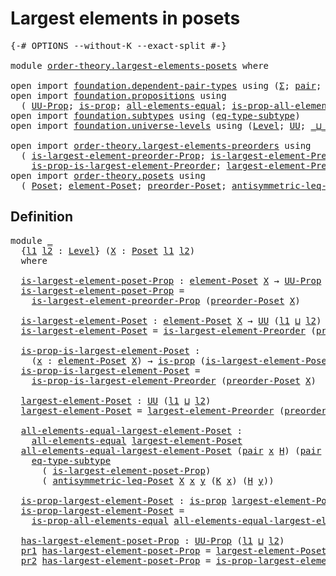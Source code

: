 # Largest elements in posets

<pre class="Agda"><a id="39" class="Symbol">{-#</a> <a id="43" class="Keyword">OPTIONS</a> <a id="51" class="Pragma">--without-K</a> <a id="63" class="Pragma">--exact-split</a> <a id="77" class="Symbol">#-}</a>

<a id="82" class="Keyword">module</a> <a id="89" href="order-theory.largest-elements-posets.html" class="Module">order-theory.largest-elements-posets</a> <a id="126" class="Keyword">where</a>

<a id="133" class="Keyword">open</a> <a id="138" class="Keyword">import</a> <a id="145" href="foundation.dependent-pair-types.html" class="Module">foundation.dependent-pair-types</a> <a id="177" class="Keyword">using</a> <a id="183" class="Symbol">(</a><a id="184" href="foundation-core.dependent-pair-types.html#515" class="Record">Σ</a><a id="185" class="Symbol">;</a> <a id="187" href="foundation-core.dependent-pair-types.html#588" class="InductiveConstructor">pair</a><a id="191" class="Symbol">;</a> <a id="193" href="foundation-core.dependent-pair-types.html#605" class="Field">pr1</a><a id="196" class="Symbol">;</a> <a id="198" href="foundation-core.dependent-pair-types.html#617" class="Field">pr2</a><a id="201" class="Symbol">)</a>
<a id="203" class="Keyword">open</a> <a id="208" class="Keyword">import</a> <a id="215" href="foundation.propositions.html" class="Module">foundation.propositions</a> <a id="239" class="Keyword">using</a>
  <a id="247" class="Symbol">(</a> <a id="249" href="foundation-core.propositions.html#1393" class="Function">UU-Prop</a><a id="256" class="Symbol">;</a> <a id="258" href="foundation-core.propositions.html#1309" class="Function">is-prop</a><a id="265" class="Symbol">;</a> <a id="267" href="foundation-core.propositions.html#2206" class="Function">all-elements-equal</a><a id="285" class="Symbol">;</a> <a id="287" href="foundation-core.propositions.html#2405" class="Function">is-prop-all-elements-equal</a><a id="313" class="Symbol">)</a>
<a id="315" class="Keyword">open</a> <a id="320" class="Keyword">import</a> <a id="327" href="foundation.subtypes.html" class="Module">foundation.subtypes</a> <a id="347" class="Keyword">using</a> <a id="353" class="Symbol">(</a><a id="354" href="foundation-core.subtypes.html#3455" class="Function">eq-type-subtype</a><a id="369" class="Symbol">)</a>
<a id="371" class="Keyword">open</a> <a id="376" class="Keyword">import</a> <a id="383" href="foundation.universe-levels.html" class="Module">foundation.universe-levels</a> <a id="410" class="Keyword">using</a> <a id="416" class="Symbol">(</a><a id="417" href="Agda.Primitive.html#597" class="Postulate">Level</a><a id="422" class="Symbol">;</a> <a id="424" href="foundation-core.universe-levels.html#235" class="Primitive">UU</a><a id="426" class="Symbol">;</a> <a id="428" href="Agda.Primitive.html#810" class="Primitive Operator">_⊔_</a><a id="431" class="Symbol">)</a>

<a id="434" class="Keyword">open</a> <a id="439" class="Keyword">import</a> <a id="446" href="order-theory.largest-elements-preorders.html" class="Module">order-theory.largest-elements-preorders</a> <a id="486" class="Keyword">using</a>
  <a id="494" class="Symbol">(</a> <a id="496" href="order-theory.largest-elements-preorders.html#549" class="Function">is-largest-element-preorder-Prop</a><a id="528" class="Symbol">;</a> <a id="530" href="order-theory.largest-elements-preorders.html#729" class="Function">is-largest-element-Preorder</a><a id="557" class="Symbol">;</a>
    <a id="563" href="order-theory.largest-elements-preorders.html#877" class="Function">is-prop-is-largest-element-Preorder</a><a id="598" class="Symbol">;</a> <a id="600" href="order-theory.largest-elements-preorders.html#1090" class="Function">largest-element-Preorder</a><a id="624" class="Symbol">)</a>
<a id="626" class="Keyword">open</a> <a id="631" class="Keyword">import</a> <a id="638" href="order-theory.posets.html" class="Module">order-theory.posets</a> <a id="658" class="Keyword">using</a>
  <a id="666" class="Symbol">(</a> <a id="668" href="order-theory.posets.html#731" class="Function">Poset</a><a id="673" class="Symbol">;</a> <a id="675" href="order-theory.posets.html#1145" class="Function">element-Poset</a><a id="688" class="Symbol">;</a> <a id="690" href="order-theory.posets.html#1761" class="Function">preorder-Poset</a><a id="704" class="Symbol">;</a> <a id="706" href="order-theory.posets.html#1983" class="Function">antisymmetric-leq-Poset</a><a id="729" class="Symbol">)</a>
</pre>
## Definition

<pre class="Agda"><a id="759" class="Keyword">module</a> <a id="766" href="order-theory.largest-elements-posets.html#766" class="Module">_</a>
  <a id="770" class="Symbol">{</a><a id="771" href="order-theory.largest-elements-posets.html#771" class="Bound">l1</a> <a id="774" href="order-theory.largest-elements-posets.html#774" class="Bound">l2</a> <a id="777" class="Symbol">:</a> <a id="779" href="Agda.Primitive.html#597" class="Postulate">Level</a><a id="784" class="Symbol">}</a> <a id="786" class="Symbol">(</a><a id="787" href="order-theory.largest-elements-posets.html#787" class="Bound">X</a> <a id="789" class="Symbol">:</a> <a id="791" href="order-theory.posets.html#731" class="Function">Poset</a> <a id="797" href="order-theory.largest-elements-posets.html#771" class="Bound">l1</a> <a id="800" href="order-theory.largest-elements-posets.html#774" class="Bound">l2</a><a id="802" class="Symbol">)</a>
  <a id="806" class="Keyword">where</a>

  <a id="815" href="order-theory.largest-elements-posets.html#815" class="Function">is-largest-element-poset-Prop</a> <a id="845" class="Symbol">:</a> <a id="847" href="order-theory.posets.html#1145" class="Function">element-Poset</a> <a id="861" href="order-theory.largest-elements-posets.html#787" class="Bound">X</a> <a id="863" class="Symbol">→</a> <a id="865" href="foundation-core.propositions.html#1393" class="Function">UU-Prop</a> <a id="873" class="Symbol">(</a><a id="874" href="order-theory.largest-elements-posets.html#771" class="Bound">l1</a> <a id="877" href="Agda.Primitive.html#810" class="Primitive Operator">⊔</a> <a id="879" href="order-theory.largest-elements-posets.html#774" class="Bound">l2</a><a id="881" class="Symbol">)</a>
  <a id="885" href="order-theory.largest-elements-posets.html#815" class="Function">is-largest-element-poset-Prop</a> <a id="915" class="Symbol">=</a>
    <a id="921" href="order-theory.largest-elements-preorders.html#549" class="Function">is-largest-element-preorder-Prop</a> <a id="954" class="Symbol">(</a><a id="955" href="order-theory.posets.html#1761" class="Function">preorder-Poset</a> <a id="970" href="order-theory.largest-elements-posets.html#787" class="Bound">X</a><a id="971" class="Symbol">)</a>

  <a id="976" href="order-theory.largest-elements-posets.html#976" class="Function">is-largest-element-Poset</a> <a id="1001" class="Symbol">:</a> <a id="1003" href="order-theory.posets.html#1145" class="Function">element-Poset</a> <a id="1017" href="order-theory.largest-elements-posets.html#787" class="Bound">X</a> <a id="1019" class="Symbol">→</a> <a id="1021" href="foundation-core.universe-levels.html#235" class="Primitive">UU</a> <a id="1024" class="Symbol">(</a><a id="1025" href="order-theory.largest-elements-posets.html#771" class="Bound">l1</a> <a id="1028" href="Agda.Primitive.html#810" class="Primitive Operator">⊔</a> <a id="1030" href="order-theory.largest-elements-posets.html#774" class="Bound">l2</a><a id="1032" class="Symbol">)</a>
  <a id="1036" href="order-theory.largest-elements-posets.html#976" class="Function">is-largest-element-Poset</a> <a id="1061" class="Symbol">=</a> <a id="1063" href="order-theory.largest-elements-preorders.html#729" class="Function">is-largest-element-Preorder</a> <a id="1091" class="Symbol">(</a><a id="1092" href="order-theory.posets.html#1761" class="Function">preorder-Poset</a> <a id="1107" href="order-theory.largest-elements-posets.html#787" class="Bound">X</a><a id="1108" class="Symbol">)</a>

  <a id="1113" href="order-theory.largest-elements-posets.html#1113" class="Function">is-prop-is-largest-element-Poset</a> <a id="1146" class="Symbol">:</a>
    <a id="1152" class="Symbol">(</a><a id="1153" href="order-theory.largest-elements-posets.html#1153" class="Bound">x</a> <a id="1155" class="Symbol">:</a> <a id="1157" href="order-theory.posets.html#1145" class="Function">element-Poset</a> <a id="1171" href="order-theory.largest-elements-posets.html#787" class="Bound">X</a><a id="1172" class="Symbol">)</a> <a id="1174" class="Symbol">→</a> <a id="1176" href="foundation-core.propositions.html#1309" class="Function">is-prop</a> <a id="1184" class="Symbol">(</a><a id="1185" href="order-theory.largest-elements-posets.html#976" class="Function">is-largest-element-Poset</a> <a id="1210" href="order-theory.largest-elements-posets.html#1153" class="Bound">x</a><a id="1211" class="Symbol">)</a>
  <a id="1215" href="order-theory.largest-elements-posets.html#1113" class="Function">is-prop-is-largest-element-Poset</a> <a id="1248" class="Symbol">=</a>
    <a id="1254" href="order-theory.largest-elements-preorders.html#877" class="Function">is-prop-is-largest-element-Preorder</a> <a id="1290" class="Symbol">(</a><a id="1291" href="order-theory.posets.html#1761" class="Function">preorder-Poset</a> <a id="1306" href="order-theory.largest-elements-posets.html#787" class="Bound">X</a><a id="1307" class="Symbol">)</a>

  <a id="1312" href="order-theory.largest-elements-posets.html#1312" class="Function">largest-element-Poset</a> <a id="1334" class="Symbol">:</a> <a id="1336" href="foundation-core.universe-levels.html#235" class="Primitive">UU</a> <a id="1339" class="Symbol">(</a><a id="1340" href="order-theory.largest-elements-posets.html#771" class="Bound">l1</a> <a id="1343" href="Agda.Primitive.html#810" class="Primitive Operator">⊔</a> <a id="1345" href="order-theory.largest-elements-posets.html#774" class="Bound">l2</a><a id="1347" class="Symbol">)</a>
  <a id="1351" href="order-theory.largest-elements-posets.html#1312" class="Function">largest-element-Poset</a> <a id="1373" class="Symbol">=</a> <a id="1375" href="order-theory.largest-elements-preorders.html#1090" class="Function">largest-element-Preorder</a> <a id="1400" class="Symbol">(</a><a id="1401" href="order-theory.posets.html#1761" class="Function">preorder-Poset</a> <a id="1416" href="order-theory.largest-elements-posets.html#787" class="Bound">X</a><a id="1417" class="Symbol">)</a>

  <a id="1422" href="order-theory.largest-elements-posets.html#1422" class="Function">all-elements-equal-largest-element-Poset</a> <a id="1463" class="Symbol">:</a>
    <a id="1469" href="foundation-core.propositions.html#2206" class="Function">all-elements-equal</a> <a id="1488" href="order-theory.largest-elements-posets.html#1312" class="Function">largest-element-Poset</a>
  <a id="1512" href="order-theory.largest-elements-posets.html#1422" class="Function">all-elements-equal-largest-element-Poset</a> <a id="1553" class="Symbol">(</a><a id="1554" href="foundation-core.dependent-pair-types.html#588" class="InductiveConstructor">pair</a> <a id="1559" href="order-theory.largest-elements-posets.html#1559" class="Bound">x</a> <a id="1561" href="order-theory.largest-elements-posets.html#1561" class="Bound">H</a><a id="1562" class="Symbol">)</a> <a id="1564" class="Symbol">(</a><a id="1565" href="foundation-core.dependent-pair-types.html#588" class="InductiveConstructor">pair</a> <a id="1570" href="order-theory.largest-elements-posets.html#1570" class="Bound">y</a> <a id="1572" href="order-theory.largest-elements-posets.html#1572" class="Bound">K</a><a id="1573" class="Symbol">)</a> <a id="1575" class="Symbol">=</a>
    <a id="1581" href="foundation-core.subtypes.html#3455" class="Function">eq-type-subtype</a>
      <a id="1603" class="Symbol">(</a> <a id="1605" href="order-theory.largest-elements-posets.html#815" class="Function">is-largest-element-poset-Prop</a><a id="1634" class="Symbol">)</a>
      <a id="1642" class="Symbol">(</a> <a id="1644" href="order-theory.posets.html#1983" class="Function">antisymmetric-leq-Poset</a> <a id="1668" href="order-theory.largest-elements-posets.html#787" class="Bound">X</a> <a id="1670" href="order-theory.largest-elements-posets.html#1559" class="Bound">x</a> <a id="1672" href="order-theory.largest-elements-posets.html#1570" class="Bound">y</a> <a id="1674" class="Symbol">(</a><a id="1675" href="order-theory.largest-elements-posets.html#1572" class="Bound">K</a> <a id="1677" href="order-theory.largest-elements-posets.html#1559" class="Bound">x</a><a id="1678" class="Symbol">)</a> <a id="1680" class="Symbol">(</a><a id="1681" href="order-theory.largest-elements-posets.html#1561" class="Bound">H</a> <a id="1683" href="order-theory.largest-elements-posets.html#1570" class="Bound">y</a><a id="1684" class="Symbol">))</a>

  <a id="1690" href="order-theory.largest-elements-posets.html#1690" class="Function">is-prop-largest-element-Poset</a> <a id="1720" class="Symbol">:</a> <a id="1722" href="foundation-core.propositions.html#1309" class="Function">is-prop</a> <a id="1730" href="order-theory.largest-elements-posets.html#1312" class="Function">largest-element-Poset</a>
  <a id="1754" href="order-theory.largest-elements-posets.html#1690" class="Function">is-prop-largest-element-Poset</a> <a id="1784" class="Symbol">=</a>
    <a id="1790" href="foundation-core.propositions.html#2405" class="Function">is-prop-all-elements-equal</a> <a id="1817" href="order-theory.largest-elements-posets.html#1422" class="Function">all-elements-equal-largest-element-Poset</a>

  <a id="1861" href="order-theory.largest-elements-posets.html#1861" class="Function">has-largest-element-poset-Prop</a> <a id="1892" class="Symbol">:</a> <a id="1894" href="foundation-core.propositions.html#1393" class="Function">UU-Prop</a> <a id="1902" class="Symbol">(</a><a id="1903" href="order-theory.largest-elements-posets.html#771" class="Bound">l1</a> <a id="1906" href="Agda.Primitive.html#810" class="Primitive Operator">⊔</a> <a id="1908" href="order-theory.largest-elements-posets.html#774" class="Bound">l2</a><a id="1910" class="Symbol">)</a>
  <a id="1914" href="foundation-core.dependent-pair-types.html#605" class="Field">pr1</a> <a id="1918" href="order-theory.largest-elements-posets.html#1861" class="Function">has-largest-element-poset-Prop</a> <a id="1949" class="Symbol">=</a> <a id="1951" href="order-theory.largest-elements-posets.html#1312" class="Function">largest-element-Poset</a>
  <a id="1975" href="foundation-core.dependent-pair-types.html#617" class="Field">pr2</a> <a id="1979" href="order-theory.largest-elements-posets.html#1861" class="Function">has-largest-element-poset-Prop</a> <a id="2010" class="Symbol">=</a> <a id="2012" href="order-theory.largest-elements-posets.html#1690" class="Function">is-prop-largest-element-Poset</a>
</pre>